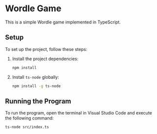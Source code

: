 # Wordle Game

This is a simple Wordle game implemented in TypeScript.

## Setup

To set up the project, follow these steps:

1. Install the project dependencies:

    ```sh
    npm install
    ```

2. Install `ts-node` globally:

    ```sh
    npm install -g ts-node
    ```

## Running the Program

To run the program, open the terminal in Visual Studio Code and execute the following command:

```sh
ts-node src/index.ts
```
